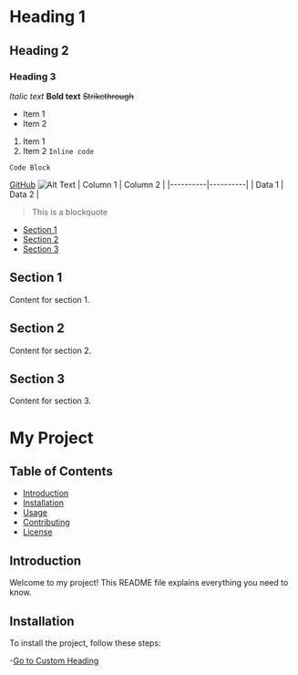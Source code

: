 # Heading 1
## Heading 2
### Heading 3
*Italic text*
**Bold text**
~~Strikethrough~~
- Item 1
- Item 2
1. Item 1
2. Item 2
`Inline code`
```
Code Block
```
[GitHub](https://github.com)
![Alt Text](image_url)
| Column 1 | Column 2 |
|----------|----------|
| Data 1   | Data 2   |
> This is a blockquote

- [Section 1](#section-1)
- [Section 2](#section-2)
- [Section 3](#section-3)

## Section 1
Content for section 1.

## Section 2
Content for section 2.

## Section 3
Content for section 3.

# My Project

## Table of Contents
- [Introduction](#introduction)
- [Installation](#installation)
- [Usage](#usage)
- [Contributing](#contributing)
- [License](#license)

## Introduction
Welcome to my project! This README file explains everything you need to know.

## Installation
To install the project, follow these steps:

-[Go to Custom Heading](#custom-anchor)
